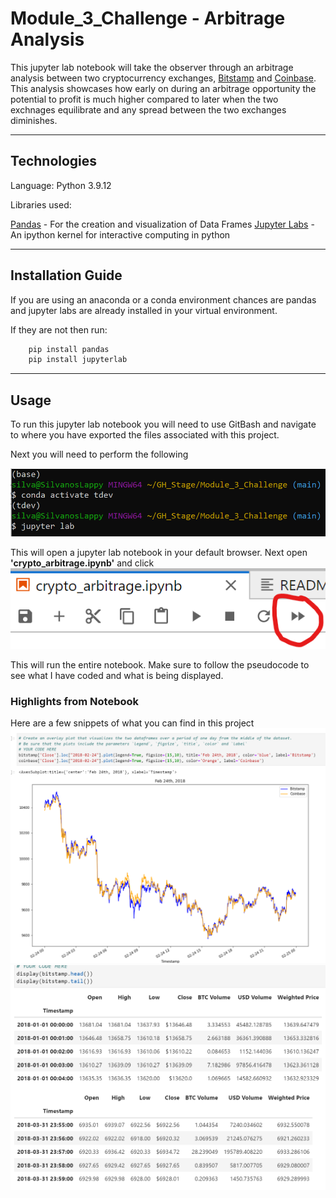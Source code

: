 # Module_3_Challenge - Arbitrage Analysis

This jupyter lab notebook will take the observer through an arbitrage analysis between two cryptocurrency exchanges, [Bitstamp](https://www.bitstamp.net) and [Coinbase](https://www.coinbase.com/). This analysis showcases how early on during an arbitrage opportunity the potential to profit is much higher compared to later when the two exchnages equilibrate and any spread between the two exchanges diminishes. 

---

## Technologies

Language: Python 3.9.12

Libraries used:

[Pandas](https://pandas.pydata.org/pandas-docs/stable/index.html) - For the creation and visualization of Data Frames
[Jupyter Labs](https://jupyter.org/) - An ipython kernel for interactive computing in python

---

## Installation Guide

If you are using an anaconda or a conda environment chances are pandas and jupyter labs are already installed in your virtual environment. 

If they are not then run:
```python
    pip install pandas
    pip install jupyterlab
```

---

## Usage

To run this jupyter lab notebook you will need to use GitBash and navigate to where you have exported the files associated with this project.

Next you will need to perform the following

![Activate](images/activate_lab.png)

This will open a jupyter lab notebook in your default browser. 
Next open **'crypto_arbitrage.ipynb'** and click ![double_arrow](images/doube_arrow.png)

This will run the entire notebook. Make sure to follow the pseudocode to see what I have coded and what is being displayed. 

### Highlights from Notebook
Here are a few snippets of what you can find in this project
![overlay](images/overlay_middle.png) ![display](images/display_data.png)
